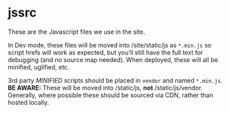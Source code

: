# jssrc

These are the Javascript files we use in the site.

In Dev mode, these files will be moved into /site/static/js as `*.min.js` so
script hrefs will work as expected, but you'll still have the full text for
debugging (and no source map needed). When deployed, these will all be
minified, uglified, etc.

3rd party *MINIFIED* scripts should be placed in `vendor` and named `*.min.js`.
**BE AWARE:** These will be moved into /static/js, **not** /static/js/vendor.
Generally, where possible these should be sourced via CDN, rather than hosted
locally.
